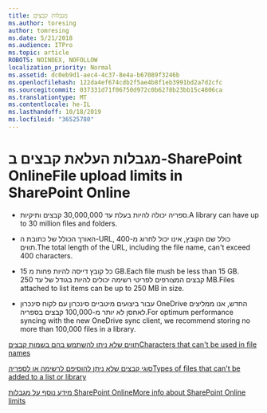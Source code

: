 ```yaml
---
title: מגבלות קבצים
ms.author: toresing
author: tomresing
ms.date: 5/21/2018
ms.audience: ITPro
ms.topic: article
ROBOTS: NOINDEX, NOFOLLOW
localization_priority: Normal
ms.assetid: dc0eb9d1-aec4-4c37-8e4a-b67089f3246b
ms.openlocfilehash: 122da4ef674cdb2f5ae4b8f1eb3991bd2a7d2cfc
ms.sourcegitcommit: 037331d71f06750d972c0b6278b23bb15c4806ca
ms.translationtype: MT
ms.contentlocale: he-IL
ms.lasthandoff: 10/18/2019
ms.locfileid: "36525780"
---
```

# <a name="file-upload-limits-in-sharepoint-online"></a><span data-ttu-id="6a718-102">מגבלות העלאת קבצים ב-SharePoint Online</span><span class="sxs-lookup"><span data-stu-id="6a718-102">File upload limits in SharePoint Online</span></span>

- <span data-ttu-id="6a718-103">ספריה יכולה להיות בעלת עד 30,000,000 קבצים ותיקיות.</span><span class="sxs-lookup"><span data-stu-id="6a718-103">A library can have up to 30 million files and folders.</span></span>
    
- <span data-ttu-id="6a718-104">האורך הכולל של כתובת ה-URL, כולל שם הקובץ, אינו יכול לחרוג מ-400 תווים.</span><span class="sxs-lookup"><span data-stu-id="6a718-104">The total length of the URL, including the file name, can't exceed 400 characters.</span></span>
    
- <span data-ttu-id="6a718-105">כל קובץ דייסה להיות פחות מ 15 GB.</span><span class="sxs-lookup"><span data-stu-id="6a718-105">Each file mush be less than 15 GB.</span></span> <span data-ttu-id="6a718-106">קבצים המצורפים לפריטי רשימה יכולים להיות בגודל של עד 250 MB.</span><span class="sxs-lookup"><span data-stu-id="6a718-106">Files attached to list items can be up to 250 MB in size.</span></span>
    
- <span data-ttu-id="6a718-107">עבור ביצועים מיטביים סינכרון עם לקוח סינכרון OneDrive החדש, אנו ממליצים לאחסן לא יותר מ-100,000 קבצים בספריה.</span><span class="sxs-lookup"><span data-stu-id="6a718-107">For optimum performance syncing with the new OneDrive sync client, we recommend storing no more than 100,000 files in a library.</span></span> 
    
[<span data-ttu-id="6a718-108">תווים שלא ניתן להשתמש בהם בשמות קבצים</span><span class="sxs-lookup"><span data-stu-id="6a718-108">Characters that can't be used in file names</span></span>](https://go.microsoft.com/fwlink/?linkid=866430)
  
[<span data-ttu-id="6a718-109">סוגי קבצים שלא ניתן להוסיפם לרשימה או לספריה</span><span class="sxs-lookup"><span data-stu-id="6a718-109">Types of files that can't be added to a list or library</span></span>](https://go.microsoft.com/fwlink/?linkid=273757)
  
[<span data-ttu-id="6a718-110">מידע נוסף על מגבלות SharePoint Online</span><span class="sxs-lookup"><span data-stu-id="6a718-110">More info about SharePoint Online limits</span></span>](https://go.microsoft.com/fwlink/?linkid=271273)
  


